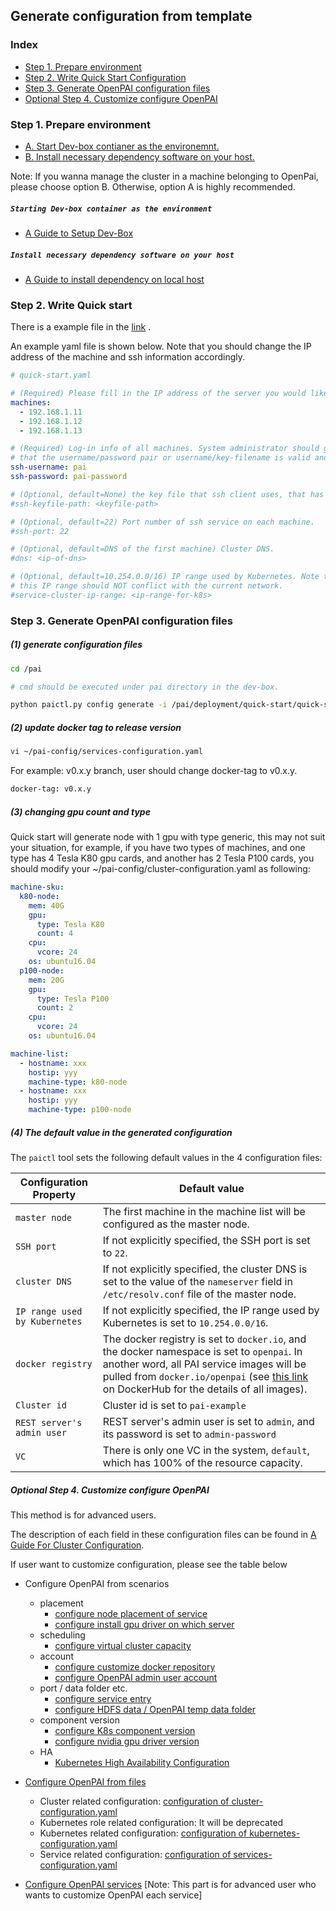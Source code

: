 <!--
  Copyright (c) Microsoft Corporation
  All rights reserved.

  MIT License

  Permission is hereby granted, free of charge, to any person obtaining a copy of this software and associated
  documentation files (the "Software"), to deal in the Software without restriction, including without limitation
  the rights to use, copy, modify, merge, publish, distribute, sublicense, and/or sell copies of the Software, and
  to permit persons to whom the Software is furnished to do so, subject to the following conditions:
  The above copyright notice and this permission notice shall be included in all copies or substantial portions of the Software.

  THE SOFTWARE IS PROVIDED *AS IS*, WITHOUT WARRANTY OF ANY KIND, EXPRESS OR IMPLIED, INCLUDING
  BUT NOT LIMITED TO THE WARRANTIES OF MERCHANTABILITY, FITNESS FOR A PARTICULAR PURPOSE AND
  NONINFRINGEMENT. IN NO EVENT SHALL THE AUTHORS OR COPYRIGHT HOLDERS BE LIABLE FOR ANY CLAIM,
  DAMAGES OR OTHER LIABILITY, WHETHER IN AN ACTION OF CONTRACT, TORT OR OTHERWISE, ARISING FROM,
  OUT OF OR IN CONNECTION WITH THE SOFTWARE OR THE USE OR OTHER DEALINGS IN THE SOFTWARE.
-->

## Generate configuration from template

### Index

- [Step 1. Prepare environment](#Env)
- [Step 2. Write Quick Start Configuration](#Quick)
- [Step 3. Generate OpenPAI configuration files](#Generate)
- [Optional Step 4. Customize configure OpenPAI](#Customize)


### Step 1. Prepare environment <a name="Env"></a>

- [A. Start Dev-box contianer as the environemnt.](#dev_box) 
- [B. Install necessary dependency software on your host.](#install)

Note: If you wanna manage the cluster in a machine belonging to OpenPai, please choose option B. Otherwise, option A is highly recommended.

##### ```Starting Dev-box container as the environment``` <a name="dev_box"></a>

- [A Guide to Setup Dev-Box](./how-to-setup-dev-box.md)

##### ```Install necessary dependency software on your host``` <a name="install"></a>

- [A Guide to install dependency on local host](./how-to-install-depdencey.md)

### Step 2. Write Quick start <a name="Generate"></a>

There is a example file in the [link](./../../../deployment/quick-start/quick-start-example.yaml) .

An example yaml file is shown below. Note that you should change the IP address of the machine and ssh information accordingly.

```YAML
# quick-start.yaml

# (Required) Please fill in the IP address of the server you would like to deploy OpenPAI
machines:
  - 192.168.1.11
  - 192.168.1.12
  - 192.168.1.13

# (Required) Log-in info of all machines. System administrator should guarantee
# that the username/password pair or username/key-filename is valid and has sudo privilege.
ssh-username: pai
ssh-password: pai-password

# (Optional, default=None) the key file that ssh client uses, that has higher priority then password.
#ssh-keyfile-path: <keyfile-path>

# (Optional, default=22) Port number of ssh service on each machine.
#ssh-port: 22

# (Optional, default=DNS of the first machine) Cluster DNS.
#dns: <ip-of-dns>

# (Optional, default=10.254.0.0/16) IP range used by Kubernetes. Note that
# this IP range should NOT conflict with the current network.
#service-cluster-ip-range: <ip-range-for-k8s>
```

### Step 3. Generate OpenPAI configuration files <a name="Generate"></a>

##### (1) generate configuration files

```bash
cd /pai

# cmd should be executed under pai directory in the dev-box.

python paictl.py config generate -i /pai/deployment/quick-start/quick-start.yaml -o ~/pai-config -f
```

##### (2) update docker tag to release version

```bash
vi ~/pai-config/services-configuration.yaml
```
For example: v0.x.y branch, user should change docker-tag to v0.x.y.
```bash
docker-tag: v0.x.y
```

##### (3) changing gpu count and type

Quick start will generate node with 1 gpu with type generic, this may not suit your situation, for example, if you have two types of machines, and one type has 4 Tesla K80 gpu cards, and another has 2 Tesla P100 cards, you should modify your ~/pai-config/cluster-configuration.yaml as following:

```YAML
machine-sku:
  k80-node:
    mem: 40G
    gpu:
      type: Tesla K80
      count: 4
    cpu:
      vcore: 24
    os: ubuntu16.04
  p100-node:
    mem: 20G
    gpu:
      type: Tesla P100
      count: 2
    cpu:
      vcore: 24
    os: ubuntu16.04

machine-list:
  - hostname: xxx
    hostip: yyy
    machine-type: k80-node
  - hostname: xxx
    hostip: yyy
    machine-type: p100-node
```

##### (4) The default value in the generated configuration 
The `paictl` tool sets the following default values in the 4 configuration files:

| Configuration Property | Default value |
| --- | --- |
| ```master node``` | The first machine in the machine list will be configured as the master node. |
| ```SSH port``` | If not explicitly specified, the SSH port is set to `22`. |
| ```cluster DNS``` | If not explicitly specified, the cluster DNS is set to the value of the `nameserver` field in `/etc/resolv.conf` file of the master node. |
| ```IP range used by Kubernetes``` | If not explicitly specified, the IP range used by Kubernetes is set to `10.254.0.0/16`. |
| ```docker registry``` | The docker registry is set to `docker.io`, and the docker namespace is set to `openpai`. In another word, all PAI service images will be pulled from `docker.io/openpai` (see [this link](https://hub.docker.com/r/openpai/) on DockerHub for the details of all images). |
| ```Cluster id``` | Cluster id is set to `pai-example` |
| ```REST server's admin user``` | REST server's admin user is set to `admin`, and its password is set to `admin-password` |
| ```VC``` | There is only one VC in the system, `default`, which has 100% of the resource capacity. |  

##### Optional Step 4. Customize configure OpenPAI <a name="Customize"></a>
This method is for advanced users.

The description of each field in these configuration files can be found in [A Guide For Cluster Configuration](./customized-configuration.md).

If user want to customize configuration, please see the table below
- Configure OpenPAI from scenarios
    - placement
      - [configure node placement of service](./how-to-configure-cluster-configuraiton.md#machineList)
      - [configure install gpu driver on which server](./how-to-configure-cluster-configuration.md#gpu_driver)
    - scheduling
      - [configure virtual cluster capacity](./how-to-congiure-service-config.md#configure_vc_capacity)
    - account
      - [configure customize docker repository](./how-to-congiure-service-config.md#ref_cluster_config)
      - [configure OpenPAI admin user account](./how-to-congiure-service-config.md#ref_rest_server)
    - port / data folder etc.
      - [configure service entry](./how-to-congiure-service-config.md#optional)
      - [configure HDFS data / OpenPAI temp data folder](./how-to-congiure-service-config.md#ref_cluster_config)
    - component version
      - [configure K8s component version](./how-to-configure-k8s-config.md#kubernetes)
      - [configure nvidia gpu driver version](./how-to-congiure-service-config.md#ref_drivers)
    - HA
      - [Kubernetes High Availability Configuration](./kubernetes-ha.md)

- [Configure OpenPAI from files](./customized-configuration.md)
  - Cluster related configuration: [configuration of cluster-configuration.yaml](./how-to-configure-cluster-configuraiton.md)
  - Kubernetes role related configuration: It will be deprecated
  - Kubernetes related configuration: [configuration of kubernetes-configuration.yaml](./how-to-configure-k8s-config.md)
  - Service related configuration: [configuration of services-configuration.yaml](./how-to-congiure-service-config.md)

- [Configure OpenPAI services](./how-to-congiure-service-config.md#optional) [Note: This part is for advanced user who wants to customize OpenPAI each service]
